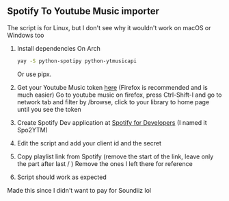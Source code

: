 ## Spotify To Youtube Music importer

The script is for Linux, but I don't see why it wouldn't work on macOS or Windows too

1. Install dependencies
   On Arch
   ```bash
   yay -S python-spotipy python-ytmusicapi
   ```
   Or use pipx.
   
3. Get your Youtube Music token [here](https://ytmusicapi.readthedocs.io/en/stable/usage.html#authenticated) (Firefox is recommended and is much easier)
   Go to youtube music on firefox, press Ctrl-Shift-I and go to network tab and filter by /browse, click to your library to home page until you see the 
   token
5. Create Spotify Dev application at [Spotify for Developers](https://developer.spotify.com) (I named it Spo2YTM)
6. Edit the script and add your client id and the secret
7. Copy playlist link from Spotify (remove the start of the link, leave only the part after last / )
   Remove the ones I left there for reference
8. Script should work as expected

Made this since I didn't want to pay for Soundiiz lol
